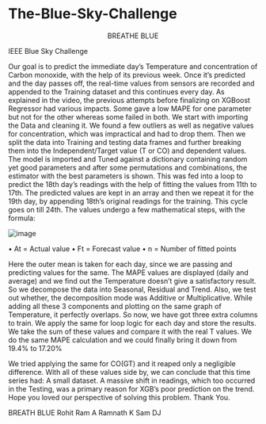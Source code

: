 # The-Blue-Sky-Challenge

<center> BREATHE BLUE </center>

IEEE Blue Sky Challenge

Our goal is to predict the immediate day’s Temperature and concentration of Carbon monoxide, with the help of its previous week. Once it’s predicted and the day passes off, the real-time values from sensors are recorded and appended to the Training dataset and this continues every day.
As explained in the video, the previous attempts before finalizing on XGBoost Regressor had various impacts. Some gave a low MAPE for one parameter but not for the other whereas some failed in both. We start with importing the Data and cleaning it. We found a few outliers as well as negative values for concentration, which was impractical and had to drop them. Then we split the data into Training and testing data frames and further breaking them into the Independent/Target value (T or CO) and dependent values.
The model is imported and Tuned against a dictionary containing random yet good parameters and after some permutations and combinations, the estimator with the best parameters is shown. This was fed into a loop to predict the 18th day’s readings with the help of fitting the values from 11th to 17th. The predicted values are kept in an array and then we repeat it for the 19th day, by appending 18th’s original readings for the training. This cycle goes on till 24th.
The values undergo a few mathematical steps, with the formula:

![image](https://user-images.githubusercontent.com/65529555/151517633-3a1b95e2-b977-48d5-9d18-62545cc7c966.png)

 
•	At = Actual value
•	Ft = Forecast value
•	n = Number of fitted points

Here the outer mean is taken for each day, since we are passing and predicting values for the same. The MAPE values are displayed (daily and average) and we find out the Temperature doesn’t give a satisfactory result. So we decompose the data into Seasonal, Residual and Trend. Also, we test out whether, the decomposition mode was Additive or Multiplicative. 
While adding all these 3 components and plotting on the same graph of Temperature, it perfectly overlaps. So now, we have got three extra columns to train. We apply the same for loop logic for each day and store the results. We take the sum of these values and compare it with the real T values. We do the same MAPE calculation and we could finally bring it down from 19.4% to 17.20%

We tried applying the same for CO(GT) and it reaped only a negligible difference. With all of these values side by, we can conclude that this time series had: A small dataset. A massive shift in readings, which too occurred in the Testing, was a primary reason for XGB’s poor prediction on the trend. Hope you loved our perspective of solving this problem. Thank You.

BREATH BLUE
Rohit Ram A
Ramnath K
Sam DJ
